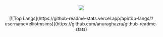 <div id="header" align="center">
  <img src="https://media.giphy.com/media/XIqCQx02E1U9W/giphy.gif">
</div>

<div id="header" align="center">
  <br>  
  [![Top Langs](https://github-readme-stats.vercel.app/api/top-langs/?username=elliotmsims)](https://github.com/anuraghazra/github-readme-stats)
</div>
